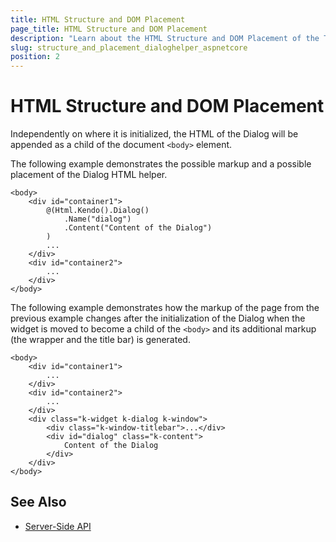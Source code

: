 ```yaml
---
title: HTML Structure and DOM Placement
page_title: HTML Structure and DOM Placement
description: "Learn about the HTML Structure and DOM Placement of the Telerik UI Dialog HtmlHelper for {{ site.framework }}."
slug: structure_and_placement_dialoghelper_aspnetcore
position: 2
---
```


# HTML Structure and DOM Placement

Independently on where it is initialized, the HTML of the Dialog will be appended as a child of the document `<body>` element.

The following example demonstrates the possible markup and a possible placement of the Dialog HTML helper.

    <body>
        <div id="container1">
            @(Html.Kendo().Dialog()
                .Name("dialog")
                .Content("Content of the Dialog")
            )
            ...
        </div>
        <div id="container2">
            ...
        </div>
    </body>

The following example demonstrates how the markup of the page from the previous example changes after the initialization of the Dialog when the widget is moved to become a child of the `<body>` and its additional markup (the wrapper and the title bar) is generated.

    <body>
        <div id="container1">
            ...
        </div>
        <div id="container2">
            ...
        </div>
        <div class="k-widget k-dialog k-window">
            <div class="k-window-titlebar">...</div>
            <div id="dialog" class="k-content">
                Content of the Dialog
            </div>
        </div>
    </body>

## See Also

* [Server-Side API](/api/dialog)
